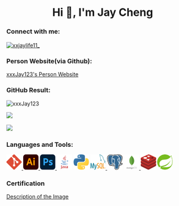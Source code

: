 <h1 align="center">Hi 👋, I'm Jay Cheng</h1>
<h3 align="left">Connect with me:</h3>
<p align="left">
<a href="https://instagram.com/xxjaylife11_" target="blank"><img align="center" src="https://raw.githubusercontent.com/rahuldkjain/github-profile-readme-generator/master/src/images/icons/Social/instagram.svg" alt="xxjaylife11_" height="30" width="40" /></a>

### Person Website(via Github):
[xxxJay123's Person Website](https://xxxjay123.github.io/xxxJay123/)

### GitHub Result:
</p>
<p align="left"><img src="https://github-readme-stats-sigma-five.vercel.app/api/top-langs/?username=xxxJay123&theme=onedark&layout=compact&langs_count=10" alt="xxxJay123" /></p>
<p align="left"><img src="https://github-readme-stats-sigma-five.vercel.app/api?username=xxxJay123&theme=onedark" /></p>
<p align="left" ><img src="https://github-readme-stats-sigma-five.vercel.app/api/pin/?username=xxxJay123&repo=xxxJay123&show_owner=true&theme=onedark" /></p>

<h3 align="left">Languages and Tools:</h3>
<p>
<a href="https://git-scm.com/" target="_blank" rel="noreferrer">
<img src="./assets/git-icon.svg" alt="git" width="40" height="40"/> </a>

<a href="https://www.adobe.com/in/products/illustrator.html" target="_blank" rel="noreferrer">
<img src="./assets/adobe-illustrator-cc-icon.svg" alt="illustrator" width="40" height="40"/> </a>

<a href="https://www.photoshop.com/en" target="_blank" rel="noreferrer">
                  <img src="./assets/adobe-photoshop-2.svg" alt="photoshop" width="40" height="40"/> </a>

<a href="https://www.java.com" target="_blank" rel="noreferrer">
                 <img src="./assets/java.svg" alt="java" width="40" height="40"/></a>
                
<a href="https://www.python.org" target="_blank" rel="noreferrer">
                  <img src="./assets/python-5.svg" alt="python" width="40" height="40"/></a>

<a href="https://www.mysql.com/" target="_blank" rel="noreferrer">
                  <img src="./assets/mysql-logo.svg" alt="mysql" width="40" height="40"/> </a> 

<a href="https://www.postgresql.org" target="_blank" rel="noreferrer"> 
                <img src="./assets/postgresql.svg" alt="postgresql" width="40" height="40"/></a>

<a href="https://www.mongodb.com/" target="_blank" rel="noreferrer">
                  <img src="./assets/mongodb-icon-2.svg" alt="mongodb" width="40" height="40"/> </a> 
                
<a href="https://redis.io" target="_blank" rel="noreferrer"> 
                <img src="./assets/redis.svg" alt="redis" width="40" height="40"/></a>
<a href="https://spring.io/" target="_blank" rel="noreferrer"> 
                <img src="./assets/spring-3.svg" alt="spring" width="40" height="40"/> </a> 
</p>

### Certification
[Description of the Image](https://drive.google.com/uc?export=view&id=10tL_A8WlTC0od6T_uDsBXBJlbiLsp5tV)


